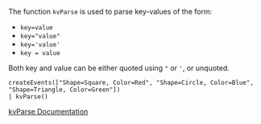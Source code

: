 The function `kvParse` is used to parse key-values of the form:

- `key=value`
- `key="value"`
- `key='value'`
- `key = value`

Both key and value can be either quoted using `"` or `'`, or unquoted.

```
createEvents(["Shape=Square, Color=Red", "Shape=Circle, Color=Blue", "Shape=Triangle, Color=Green"])
| kvParse()
```

[kvParse Documentation](https://library.humio.com/data-analysis/functions-kvparse.html)
